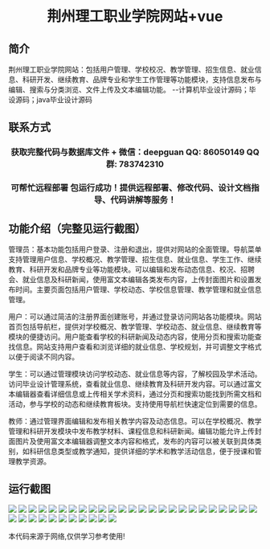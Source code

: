<p><h1 align="center">荆州理工职业学院网站+vue</h1></p>

## 简介
荆州理工职业学院网站：包括用户管理、学校校况、教学管理、招生信息、就业信息、科研开发、继续教育、品牌专业和学生工作管理等功能模块，支持信息发布与编辑、搜索与分类浏览、文件上传及文本编辑功能。    --计算机毕业设计源码；毕设源码；java毕业设计源码


## 联系方式
<p><h3 align="center">获取完整代码与数据库文件 + 微信：deepguan QQ: 86050149 QQ群: 783742310</h3></p>
<p><h3 align="center">可帮忙远程部署 包运行成功！提供远程部署、修改代码、设计文档指导、代码讲解等服务！</h3></p>

## 功能介绍（完整见运行截图）
管理员：基本功能包括用户登录、注册和退出，提供对网站的全面管理。导航菜单支持管理用户信息、学校概况、教学管理、招生信息、就业信息、学生工作、继续教育、科研开发和品牌专业等功能模块。可以编辑和发布动态信息、校况、招聘会、就业信息及科研新闻，使用富文本编辑各类发布内容，上传封面图片和设置发布时间。主要页面包括用户管理、学校动态、学校信息管理、教学管理和就业信息管理。

用户：可以通过简洁的注册界面创建账号，并通过登录访问网站各功能模块。网站首页包括导航栏，提供对学校概况、教学管理、学校动态、就业信息、继续教育等模块的便捷访问。用户能查看学校的科研新闻及动态内容，使用分页和搜索功能查找信息。网站支持用户查看和浏览详细的就业信息、学校规划，并可调整文字格式以便于阅读不同内容。

学生：可以通过管理模块访问学校动态、就业信息等内容，了解校园及学术活动。访问毕业设计管理系统，查看就业信息、继续教育及科研开发内容。可以通过富文本编辑器查看详细信息或上传相关学术资料，通过分页和搜索功能找到所需文档和活动，参与学校的动态和继续教育板块。支持使用导航栏快速定位到需要的信息。

教师：通过管理界面编辑和发布相关教学内容及动态信息。可以在学校概况、教学管理和科研开发模块中发布教学材料、课程信息和科研新闻。编辑功能允许上传封面图片及使用富文本编辑器调整文本内容和格式，发布的内容可以被关联到具体类别，如科研信息类型或教学通知，提供详细的学术和教学活动信息，便于授课和管理教学资源。


## 运行截图
![](img/001.jpg)
![](img/002.jpg)
![](img/003.jpg)
![](img/004.jpg)
![](img/005.jpg)
![](img/006.jpg)
![](img/007.jpg)
![](img/008.jpg)
![](img/009.jpg)
![](img/010.jpg)
![](img/011.jpg)
![](img/012.jpg)
![](img/013.jpg)
![](img/014.jpg)
![](img/015.jpg)
![](img/016.jpg)
![](img/017.jpg)
![](img/018.jpg)
![](img/019.jpg)
![](img/020.jpg)
![](img/021.jpg)
![](img/022.jpg)
![](img/023.jpg)
![](img/024.jpg)
![](img/025.jpg)
![](img/026.jpg)
![](img/027.jpg)
![](img/028.jpg)
![](img/029.jpg)
![](img/030.jpg)
![](img/031.jpg)
![](img/032.jpg)
![](img/033.jpg)
![](img/034.jpg)
![](img/035.jpg)
![](img/036.jpg)

<p>本代码来源于网络,仅供学习参考使用!</p>
